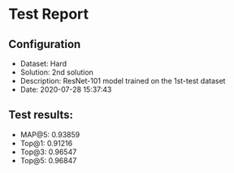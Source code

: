 # Test Report

## Configuration

 - Dataset: Hard
 - Solution: 2nd solution
 - Description: ResNet-101 model trained on the 1st-test dataset
 - Date: 2020-07-28 15:37:43

## Test results: 

 - MAP@5:    0.93859
 - Top@1:    0.91216
 - Top@3:    0.96547
 - Top@5:    0.96847

